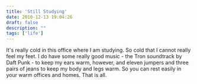```yaml
---
title: 'Still Studying'
date: 2010-12-13 19:04:26
draft: false
description: ""
tags: ['life']
---
```


It's really cold in this office where I am studying. So cold that I cannot really feel my feet. I do have some really good music - the Tron soundtrack by Daft Punk - to keep my ears warm, however, and eleven jumpers and three pairs of jeans to keep my body and legs warm. So you can rest easily in your warm offices and homes. That is all.